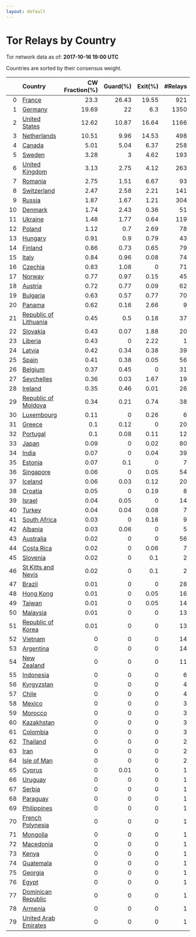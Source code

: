 ```yaml
---
layout: default
---
```



# Tor Relays by Country

Tor network data as of: **2017-10-16 19:00 UTC**

Countries are sorted by their consensus weight.

|    | Country                                                                  |   CW Fraction(%) |   Guard(%) |   Exit(%) |   #Relays |
|---:|:-------------------------------------------------------------------------|-----------------:|-----------:|----------:|----------:|
|  0 | [France](https://atlas.torproject.org/#search/country:fr)                |            23.3  |      26.43 |     19.55 |       921 |
|  1 | [Germany](https://atlas.torproject.org/#search/country:de)               |            19.69 |      22    |      6.3  |      1350 |
|  2 | [United States](https://atlas.torproject.org/#search/country:us)         |            12.62 |      10.87 |     16.64 |      1166 |
|  3 | [Netherlands](https://atlas.torproject.org/#search/country:nl)           |            10.51 |       9.96 |     14.53 |       498 |
|  4 | [Canada](https://atlas.torproject.org/#search/country:ca)                |             5.01 |       5.04 |      6.37 |       258 |
|  5 | [Sweden](https://atlas.torproject.org/#search/country:se)                |             3.28 |       3    |      4.62 |       193 |
|  6 | [United Kingdom](https://atlas.torproject.org/#search/country:gb)        |             3.13 |       2.75 |      4.12 |       263 |
|  7 | [Romania](https://atlas.torproject.org/#search/country:ro)               |             2.75 |       1.51 |      6.67 |        93 |
|  8 | [Switzerland](https://atlas.torproject.org/#search/country:ch)           |             2.47 |       2.58 |      2.21 |       141 |
|  9 | [Russia](https://atlas.torproject.org/#search/country:ru)                |             1.87 |       1.67 |      1.21 |       304 |
| 10 | [Denmark](https://atlas.torproject.org/#search/country:dk)               |             1.74 |       2.43 |      0.36 |        51 |
| 11 | [Ukraine](https://atlas.torproject.org/#search/country:ua)               |             1.48 |       1.77 |      0.64 |       119 |
| 12 | [Poland](https://atlas.torproject.org/#search/country:pl)                |             1.12 |       0.7  |      2.69 |        78 |
| 13 | [Hungary](https://atlas.torproject.org/#search/country:hu)               |             0.91 |       0.9  |      0.79 |        43 |
| 14 | [Finland](https://atlas.torproject.org/#search/country:fi)               |             0.86 |       0.73 |      0.65 |        79 |
| 15 | [Italy](https://atlas.torproject.org/#search/country:it)                 |             0.84 |       0.96 |      0.08 |        74 |
| 16 | [Czechia](https://atlas.torproject.org/#search/country:cz)               |             0.83 |       1.08 |      0    |        71 |
| 17 | [Norway](https://atlas.torproject.org/#search/country:no)                |             0.77 |       0.97 |      0.15 |        45 |
| 18 | [Austria](https://atlas.torproject.org/#search/country:at)               |             0.72 |       0.77 |      0.09 |        62 |
| 19 | [Bulgaria](https://atlas.torproject.org/#search/country:bg)              |             0.63 |       0.57 |      0.77 |        70 |
| 20 | [Panama](https://atlas.torproject.org/#search/country:pa)                |             0.62 |       0.16 |      2.66 |         9 |
| 21 | [Republic of Lithuania](https://atlas.torproject.org/#search/country:lt) |             0.45 |       0.5  |      0.18 |        37 |
| 22 | [Slovakia](https://atlas.torproject.org/#search/country:sk)              |             0.43 |       0.07 |      1.88 |        20 |
| 23 | [Liberia](https://atlas.torproject.org/#search/country:lr)               |             0.43 |       0    |      2.22 |         1 |
| 24 | [Latvia](https://atlas.torproject.org/#search/country:lv)                |             0.42 |       0.34 |      0.38 |        39 |
| 25 | [Spain](https://atlas.torproject.org/#search/country:es)                 |             0.41 |       0.38 |      0.05 |        56 |
| 26 | [Belgium](https://atlas.torproject.org/#search/country:be)               |             0.37 |       0.45 |      0    |        31 |
| 27 | [Seychelles](https://atlas.torproject.org/#search/country:sc)            |             0.36 |       0.03 |      1.67 |        19 |
| 28 | [Ireland](https://atlas.torproject.org/#search/country:ie)               |             0.35 |       0.46 |      0.01 |        26 |
| 29 | [Republic of Moldova](https://atlas.torproject.org/#search/country:md)   |             0.34 |       0.21 |      0.74 |        38 |
| 30 | [Luxembourg](https://atlas.torproject.org/#search/country:lu)            |             0.11 |       0    |      0.26 |         6 |
| 31 | [Greece](https://atlas.torproject.org/#search/country:gr)                |             0.1  |       0.12 |      0    |        20 |
| 32 | [Portugal](https://atlas.torproject.org/#search/country:pt)              |             0.1  |       0.08 |      0.11 |        12 |
| 33 | [Japan](https://atlas.torproject.org/#search/country:jp)                 |             0.09 |       0    |      0.02 |        80 |
| 34 | [India](https://atlas.torproject.org/#search/country:in)                 |             0.07 |       0    |      0.04 |        39 |
| 35 | [Estonia](https://atlas.torproject.org/#search/country:ee)               |             0.07 |       0.1  |      0    |         7 |
| 36 | [Singapore](https://atlas.torproject.org/#search/country:sg)             |             0.06 |       0    |      0.05 |        54 |
| 37 | [Iceland](https://atlas.torproject.org/#search/country:is)               |             0.06 |       0.03 |      0.12 |        20 |
| 38 | [Croatia](https://atlas.torproject.org/#search/country:hr)               |             0.05 |       0    |      0.19 |         8 |
| 39 | [Israel](https://atlas.torproject.org/#search/country:il)                |             0.04 |       0.05 |      0    |        14 |
| 40 | [Turkey](https://atlas.torproject.org/#search/country:tr)                |             0.04 |       0.04 |      0.08 |         7 |
| 41 | [South Africa](https://atlas.torproject.org/#search/country:za)          |             0.03 |       0    |      0.16 |         9 |
| 42 | [Albania](https://atlas.torproject.org/#search/country:al)               |             0.03 |       0.06 |      0    |         5 |
| 43 | [Australia](https://atlas.torproject.org/#search/country:au)             |             0.02 |       0    |      0    |        56 |
| 44 | [Costa Rica](https://atlas.torproject.org/#search/country:cr)            |             0.02 |       0    |      0.06 |         7 |
| 45 | [Slovenia](https://atlas.torproject.org/#search/country:si)              |             0.02 |       0    |      0.1  |         2 |
| 46 | [St Kitts and Nevis](https://atlas.torproject.org/#search/country:kn)    |             0.02 |       0    |      0.1  |         2 |
| 47 | [Brazil](https://atlas.torproject.org/#search/country:br)                |             0.01 |       0    |      0    |        28 |
| 48 | [Hong Kong](https://atlas.torproject.org/#search/country:hk)             |             0.01 |       0    |      0.05 |        16 |
| 49 | [Taiwan](https://atlas.torproject.org/#search/country:tw)                |             0.01 |       0    |      0.05 |        14 |
| 50 | [Malaysia](https://atlas.torproject.org/#search/country:my)              |             0.01 |       0    |      0    |        13 |
| 51 | [Republic of Korea](https://atlas.torproject.org/#search/country:kr)     |             0.01 |       0    |      0    |        13 |
| 52 | [Vietnam](https://atlas.torproject.org/#search/country:vn)               |             0    |       0    |      0    |        14 |
| 53 | [Argentina](https://atlas.torproject.org/#search/country:ar)             |             0    |       0    |      0    |        14 |
| 54 | [New Zealand](https://atlas.torproject.org/#search/country:nz)           |             0    |       0    |      0    |        11 |
| 55 | [Indonesia](https://atlas.torproject.org/#search/country:id)             |             0    |       0    |      0    |         6 |
| 56 | [Kyrgyzstan](https://atlas.torproject.org/#search/country:kg)            |             0    |       0    |      0    |         4 |
| 57 | [Chile](https://atlas.torproject.org/#search/country:cl)                 |             0    |       0    |      0    |         4 |
| 58 | [Mexico](https://atlas.torproject.org/#search/country:mx)                |             0    |       0    |      0    |         3 |
| 59 | [Morocco](https://atlas.torproject.org/#search/country:ma)               |             0    |       0    |      0    |         3 |
| 60 | [Kazakhstan](https://atlas.torproject.org/#search/country:kz)            |             0    |       0    |      0    |         3 |
| 61 | [Colombia](https://atlas.torproject.org/#search/country:co)              |             0    |       0    |      0    |         3 |
| 62 | [Thailand](https://atlas.torproject.org/#search/country:th)              |             0    |       0    |      0    |         2 |
| 63 | [Iran](https://atlas.torproject.org/#search/country:ir)                  |             0    |       0    |      0    |         2 |
| 64 | [Isle of Man](https://atlas.torproject.org/#search/country:im)           |             0    |       0    |      0    |         2 |
| 65 | [Cyprus](https://atlas.torproject.org/#search/country:cy)                |             0    |       0.01 |      0    |         1 |
| 66 | [Uruguay](https://atlas.torproject.org/#search/country:uy)               |             0    |       0    |      0    |         1 |
| 67 | [Serbia](https://atlas.torproject.org/#search/country:rs)                |             0    |       0    |      0    |         1 |
| 68 | [Paraguay](https://atlas.torproject.org/#search/country:py)              |             0    |       0    |      0    |         1 |
| 69 | [Philippines](https://atlas.torproject.org/#search/country:ph)           |             0    |       0    |      0    |         1 |
| 70 | [French Polynesia](https://atlas.torproject.org/#search/country:pf)      |             0    |       0    |      0    |         1 |
| 71 | [Mongolia](https://atlas.torproject.org/#search/country:mn)              |             0    |       0    |      0    |         1 |
| 72 | [Macedonia](https://atlas.torproject.org/#search/country:mk)             |             0    |       0    |      0    |         1 |
| 73 | [Kenya](https://atlas.torproject.org/#search/country:ke)                 |             0    |       0    |      0    |         1 |
| 74 | [Guatemala](https://atlas.torproject.org/#search/country:gt)             |             0    |       0    |      0    |         1 |
| 75 | [Georgia](https://atlas.torproject.org/#search/country:ge)               |             0    |       0    |      0    |         1 |
| 76 | [Egypt](https://atlas.torproject.org/#search/country:eg)                 |             0    |       0    |      0    |         1 |
| 77 | [Dominican Republic](https://atlas.torproject.org/#search/country:do)    |             0    |       0    |      0    |         1 |
| 78 | [Armenia](https://atlas.torproject.org/#search/country:am)               |             0    |       0    |      0    |         1 |
| 79 | [United Arab Emirates](https://atlas.torproject.org/#search/country:ae)  |             0    |       0    |      0    |         1 |